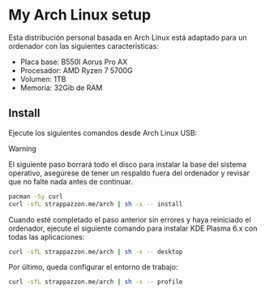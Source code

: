 # My Arch Linux setup

Esta distribución personal basada en Arch Linux está adaptado para un ordenador con las siguientes características:

- Placa base: B550I Aorus Pro AX
- Procesador: AMD Ryzen 7 5700G
- Volumen: 1TB
- Memoria: 32Gib de RAM

## Install

Ejecute los siguientes comandos desde Arch Linux USB:

> [!Warning]
> El siguiente paso borrará todo el disco para instalar la base del sistema operativo, asegúrese de tener un respaldo fuera del ordenador y revisar que no falte nada antes de continuar.

```bash
pacman -Sy curl
curl -sfL strappazzon.me/arch | sh -s -- install
```

Cuando esté completado el paso anterior sin errores y haya reiniciado el ordenador, ejecute el siguiente comando para instalar KDE Plasma 6.x con todas las aplicaciones:

```bash
curl -sfL strappazzon.me/arch | sh -s -- desktop
```

Por último, queda configurar el entorno de trabajo:

```bash
curl -sfL strappazzon.me/arch | sh -s -- profile
```
